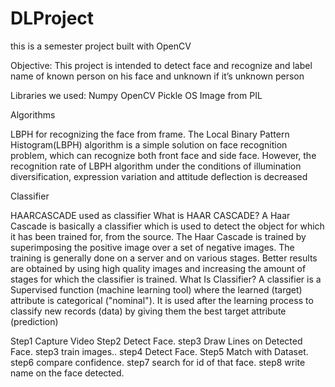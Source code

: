 # DLProject
this is a semester project built with OpenCV 

Objective:
This project is intended to detect face and recognize and label name of known person on his face and unknown if it’s unknown person

Libraries we used:
Numpy
OpenCV
Pickle
OS
Image from PIL

Algorithms

LBPH for recognizing the face from frame.
The Local Binary Pattern Histogram(LBPH) algorithm is a simple solution on face recognition problem, which can recognize both front face and side face. However, the recognition rate of LBPH algorithm under the conditions of illumination diversification, expression variation and attitude deflection is decreased

Classifier

HAARCASCADE used as classifier
What is HAAR CASCADE?
A Haar Cascade is basically a classifier which is used to detect the object for which it has been trained for, from the source. The Haar Cascade is trained by superimposing the positive image over a set of negative images. The training is generally done on a server and on various stages. Better results are obtained by using high quality images and increasing the amount of stages for which the classifier is trained.
What Is Classifier?
A classifier is a Supervised function (machine learning tool) where the learned (target) attribute is categorical ("nominal"). It is used after the learning process to classify new records (data) by giving them the best target attribute (prediction)




Step1 Capture Video
Step2 Detect Face.
step3 Draw Lines on Detected Face.
step3 train images..
step4 Detect Face.
Step5 Match with Dataset.
step6 compare confidence.
step7 search for id of that face.
step8 write name on the face detected.
 




